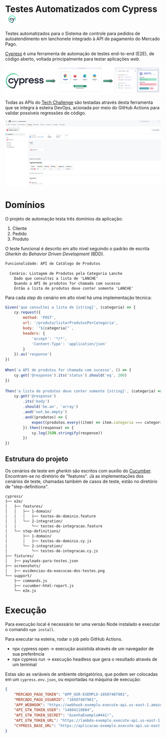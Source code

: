 # Testes Automatizados com Cypress <img src="docs/cypress.png" width="45"></img>
Testes automatizados para o Sistema de controle para pedidos de autoatendimento em lanchonete integrado à API de pagamento do Mercado Pago.

[Cypress](https://www.cypress.io/) é uma ferramenta de automação de testes end-to-end (E2E), de código aberto, voltada principalmente para testar aplicações _web_.
<p align="center">
    <img src="docs/cypress-run.jpeg"></img>
</p>

Todas as APIs do [Tech Challenge](https://github.com/6SOATGP54/tech-challenge) são testadas através desta ferramenta que se integra à esteira DevOps, acionada por meio do GitHub Actions para validar possíveis regressões de código.

<p align="center">
    <img src="docs/gh-actions-ci.png"></img>
</p>

# Domínios

O projeto de automação testa três domínios da aplicação:
1. Cliente
2. Pedido
3. Produto

O teste funcional é descrito em alto nível seguindo o padrão de escrita _Gherkin_ do _Behavior Driven Development_ (BDD).

```gherkin
Funcionalidade: API de Catálogo de Produtos

  Cenário: Listagem de Produtos pela Categoria Lanche
    Dado que consultei a lista de 'LANCHE'
    Quando a API de produtos for chamada com sucesso
    Então a lista de produtos deve conter somente 'LANCHE'
```

Para cada _step_ do cenário em alto nível há uma implementação técnica:

```javascript
Given('que consultei a lista de {string}', (categoria) => {
	cy.request({
		method: 'POST',
		url: '/produto/listarProdutosPorCategoria',
		body: `"${categoria}"`,
		headers: {
			'accept': '*/*',
			'Content-Type': 'application/json'
		}
	}).as('response')
})

When('a API de produtos for chamada com sucesso', () => {
	cy.get('@response').its('status').should('eq', 200)
})

Then('a lista de produtos deve conter somente {string}', (categoria) => {
	cy.get('@response')
		.its('body')
		.should('be.an', 'array')
		.and('not.be.empty')
		.and((produtos) => {
			expect(produtos.every((item) => item.categoria === categoria)).to.be.true
		}).then((response) => {
			cy.log(JSON.stringify(response))
		})
})
```

## Estrutura do projeto

Os cenários de teste em _gherkin_ são escritos com auxilio do [Cucumber](https://cucumber.io/). Encontram-se no diretório de "features". Já as implementações dos cenários de teste, chamadas também de casos de teste, estão no diretório de "step-definitions".

```
cypress/
├── e2e/
│   ├── features/
│   │   ├── 1-domain/
│   │   │   ├── testes-de-dominio.feature
│   │   └── 2-integration/
│   │       └── testes-de-integracao.feature
│   └── step-definitions/
│       ├── 1-domain/
│       │   ├── testes-de-dominio.cy.js
│       └── 2-integration/
│           └── testes-de-integracao.cy.js
├── fixtures/
│   ├── payloads-para-testes.json
├── screenshots/
│   ├── evidencias-da-execucao-dos-testes.png
└── support/
    ├── commands.js
    ├── cucumber-html-report.js
    └── e2e.js
```

# Execução
Para execução local é necessário ter uma versão Node instalado e executar o comando `npm install`.

Para executar na esteira, rodar o job pelo GitHub Actions.
* npx cypress open → execução assistida através de um navegador de sua preferência
* npx cypress run → execução headless que gera o resultado através de um terminal

Estas são as variáveis de ambiente obrigatórios, que podem ser colocadas em um `cypress.env.json`, ou exportadas na máquina de execução:
```json
{
    "MERCADO_PAGO_TOKEN": "APP_USR-EXEMPLO-10507407901",
    "MERCADO_PAGO_USUARIO": "10507407901",
    "APP_WEBHOOK": "https://webhook-exemplo.execute-api.us-east-1.amazonaws.com",
    "API_GTW_TOKEN_USER": "14604110804",
    "API_GTW_TOKEN_SECRET": "&senhaExemplo#441!",
    "API_GTW_TOKEN_URL": "https://lambda-exemplo.execute-api.us-east-1.amazonaws.com",
    "CYPRESS_BASE_URL": "https://aplicacao-exemplo.execute-api.us-east-1.amazonaws.comee.app/api"
}
```